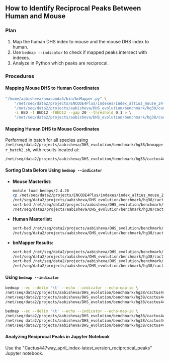 ## How to Identify Reciprocal Peaks Between Human and Mouse

### Plan
1. Map the human DHS index to mouse and the mouse DHS index to human.
2. Use `bedmap --indicator` to check if mapped peaks intersect with indexes.
3. Analyze in Python which peaks are reciprocal.

### Procedures

#### Mapping Mouse DHS to Human Coordinates
```bash
"/home/aabisheva/anaconda3/bin/bnMapper.py" \
    "/net/seq/data2/projects/ENCODE4Plus/indexes/index_altius_mouse_24-04-17/output/masterlist.only_autosomes.filtered.bed" \
    "/net/seq/data2/projects/aabisheva/DHS_evolution/benchmark/hg38/cactus447way_chain/Homo_sapiens-to-Mus_musculus.chain2" \
    -i BED -f BED12 -fBED12 --gap 20 --threshold 0.1 > \
    "/net/seq/data2/projects/aabisheva/DHS_evolution/benchmark/hg38/cactus447way_reciprocal_mapping/human_to_mouse_nasi_index_april.txt"
```

#### Mapping Human DHS to Mouse Coordinates
Performed in batch for all species using `/net/seq/data2/projects/aabisheva/DHS_evolution/benchmark/hg38/bnmapper_batch2.sh`, with results located at:
```plaintext
/net/seq/data2/projects/aabisheva/DHS_evolution/benchmark/hg38/cactus447way_bnmapper_april_index
```

#### Sorting Data Before Using `bedmap --indicator`
- **Mouse Masterlist:**
    ```bash
    module load bedops/2.4.26
    cp /net/seq/data2/projects/ENCODE4Plus/indexes/index_altius_mouse_24-04-17/output/masterlist.only_autosomes.filtered.bed \
    /net/seq/data2/projects/aabisheva/DHS_evolution/benchmark/hg38/cactus447way_reciprocal_mapping/mouse.masterlist.only_autosomes.filtered.bed
    sort-bed /net/seq/data2/projects/aabisheva/DHS_evolution/benchmark/hg38/cactus447way_reciprocal_mapping/mouse.masterlist.only_autosomes.filtered.bed > \
    /net/seq/data2/projects/aabisheva/DHS_evolution/benchmark/hg38/cactus447way_reciprocal_mapping/mouse.masterlist.only_autosomes.filtered_sorted.bed
    ```

- **Human Masterlist:**
    ```bash
    sort-bed /net/seq/data2/projects/aabisheva/DHS_evolution/benchmark/hg38/masterlist_DHSs_Altius.filtered.04_25.bed > \
    /net/seq/data2/projects/aabisheva/DHS_evolution/benchmark/hg38/cactus447way_reciprocal_mapping/human_masterlist.only_autosomes.filtered.sorted.bed
    ```

- **bnMapper Results:**
    ```bash
    sort-bed /net/seq/data2/projects/aabisheva/DHS_evolution/benchmark/hg38/cactus447way_reciprocal_mapping/human_to_mouse_nasi_index_april.txt > \
    /net/seq/data2/projects/aabisheva/DHS_evolution/benchmark/hg38/cactus447way_reciprocal_mapping/human_to_mouse_nasi_index_april_sorted.txt
    sort-bed /net/seq/data2/projects/aabisheva/DHS_evolution/benchmark/hg38/cactus447way_bnmapper_april_index/Homo_sapiens-to-Mus_musculus_swapped_mapped.txt > \
    /net/seq/data2/projects/aabisheva/DHS_evolution/benchmark/hg38/cactus447way_reciprocal_mapping/Homo_sapiens-to-Mus_musculus_swapped_mapped_sorted.txt
    ```

#### Using `bedmap --indicator`
```bash
bedmap --ec --delim '\t' --echo --indicator --echo-map-id \
/net/seq/data2/projects/aabisheva/DHS_evolution/benchmark/hg38/cactus447way_reciprocal_mapping/human_to_mouse_nasi_index_april_sorted.txt \
/net/seq/data2/projects/aabisheva/DHS_evolution/benchmark/hg38/cactus447way_reciprocal_mapping/human_masterlist.only_autosomes.filtered.sorted.bed > \
/net/seq/data2/projects/aabisheva/DHS_evolution/benchmark/hg38/cactus447way_reciprocal_mapping/intersection.txt

bedmap --ec --delim '\t' --echo --indicator --echo-map-id \
/net/seq/data2/projects/aabisheva/DHS_evolution/benchmark/hg38/cactus447way_reciprocal_mapping/Homo_sapiens-to-Mus_musculus_swapped_mapped_sorted.txt \
/net/seq data2/projects/aabisheva/DHS_evolution/benchmark/hg38/cactus447way_reciprocal_mapping/mouse.masterlist.only_autosomes.filtered_sorted.bed > \
/net/seq/data2/projects/aabisheva/DHS_evolution/benchmark/hg38/cactus447way_reciprocal_mapping/intersection_2.txt
```

#### Analyzing Reciprocal Peaks in Jupyter Notebook
Use the "Cactus447way_april_index-latest_version_reciprcocal_peaks" Jupyter notebook.
